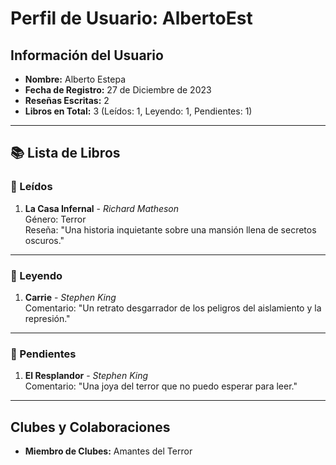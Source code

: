 # Perfil de Usuario: AlbertoEst

## Información del Usuario
- **Nombre:** Alberto Estepa  
- **Fecha de Registro:** 27 de Diciembre de 2023  
- **Reseñas Escritas:** 2  
- **Libros en Total:** 3 (Leídos: 1, Leyendo: 1, Pendientes: 1)  

---

## 📚 Lista de Libros

### 📗 Leídos
1. **La Casa Infernal** - *Richard Matheson*  
   Género: Terror  
   Reseña: "Una historia inquietante sobre una mansión llena de secretos oscuros."  

---

### 📘 Leyendo
1. **Carrie** - *Stephen King*  
   Comentario: "Un retrato desgarrador de los peligros del aislamiento y la represión."  

---

### 📕 Pendientes
1. **El Resplandor** - *Stephen King*  
   Comentario: "Una joya del terror que no puedo esperar para leer."  

---

## Clubes y Colaboraciones
- **Miembro de Clubes:** Amantes del Terror
